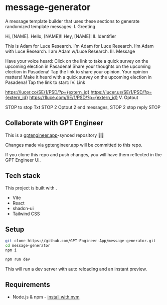# message-generator

A message template builder that uses these sections to generate randomized template messages:
I.                    Greeting

Hi, [NAME].
Hello, [NAME]!!
Hey, [NAME]!
II.                  Identifier

This is Adam for Luce Research.
I’m Adam for Luce Research.
I’m Adam with Luce Research.
I am Adam w/Luce Research.
III.                Message

Have your voice heard: Click on the link to take a quick survey on the upcoming election in Pasadena!
Share your thoughts on the upcoming election in Pasadena! Tap the link to share your opinion.
Your opinion matters! Make it heard with a quick survey on the upcoming election in Pasadena! Tap the link to start:
IV.                Link

https://lucer.co/SE/1/PSD/?p={extern_id}
https://lucer.us/SE/1/PSD/?p={extern_id}
https://1luce.com/SE/1/PSD/?p={extern_id}
V.                  Optout

STOP to stop
Txt STOP 2 Optout
2 end messages, STOP
2 stop reply STOP

## Collaborate with GPT Engineer

This is a [gptengineer.app](https://gptengineer.app)-synced repository 🌟🤖

Changes made via gptengineer.app will be committed to this repo.

If you clone this repo and push changes, you will have them reflected in the GPT Engineer UI.

## Tech stack

This project is built with .

- Vite
- React
- shadcn-ui
- Tailwind CSS

## Setup

```sh
git clone https://github.com/GPT-Engineer-App/message-generator.git
cd message-generator
npm i
```

```sh
npm run dev
```

This will run a dev server with auto reloading and an instant preview.

## Requirements

- Node.js & npm - [install with nvm](https://github.com/nvm-sh/nvm#installing-and-updating)
